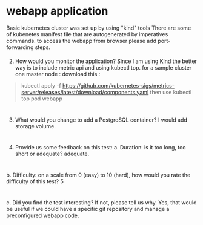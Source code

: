 # webapp application 

Basic kubernetes cluster was set up by using "kind" tools
There are some of kubenetes manifest file that are autogenerated by imperatives commands. 
to access the webapp from browser please add port-forwarding steps. 


####
2. How would you monitor the application?
Since I am using Kind the better way is to include metric api and using kubectl top. 
for a sample cluster one master node : 
download this :
> kubectl apply -f https://github.com/kubernetes-sigs/metrics-server/releases/latest/download/components.yaml
then use kubectl top pod webapp
#
3. What would you change to add a PostgreSQL container?
I would add storage volume. 
#
4. Provide us some feedback on this test:
a. Duration: is it too long, too short or adequate? adequate.
#
b. Difficulty: on a scale from 0 (easy) to 10 (hard), how would you rate the difficulty
of this test?  5
#
c. Did you find the test interesting? If not, please tell us why.
  Yes, that would be useful if we could have a specific git repository and manage a preconfigured webapp code. 

